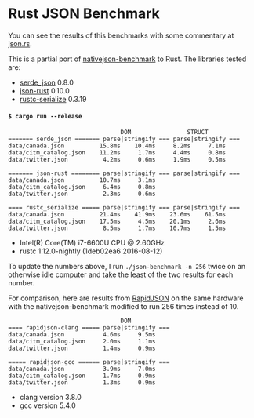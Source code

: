 # Rust JSON Benchmark

You can see the results of this benchmarks with some commentary at [json.rs](http://json.rs).

This is a partial port of
[nativejson-benchmark](https://github.com/miloyip/nativejson-benchmark)
to Rust. The libraries tested are:

- [serde\_json](https://github.com/serde-rs/json) 0.8.0
- [json-rust](https://github.com/maciejhirsz/json-rust) 0.10.0
- [rustc-serialize](https://github.com/rust-lang-nursery/rustc-serialize) 0.3.19

#### `$ cargo run --release`

```
                                DOM                STRUCT
======= serde_json ======= parse|stringify === parse|stringify ===
data/canada.json          15.8ms    10.4ms     8.2ms     7.1ms
data/citm_catalog.json    11.2ms     1.7ms     4.4ms     0.8ms
data/twitter.json          4.2ms     0.6ms     1.9ms     0.5ms

======= json-rust ======== parse|stringify === parse|stringify ===
data/canada.json          10.7ms     3.1ms
data/citm_catalog.json     6.4ms     0.8ms
data/twitter.json          2.3ms     0.6ms

==== rustc_serialize ===== parse|stringify === parse|stringify ===
data/canada.json          21.4ms    41.9ms    23.6ms    61.5ms
data/citm_catalog.json    17.5ms     4.5ms    20.1ms     2.6ms
data/twitter.json          8.5ms     1.7ms    10.7ms     1.5ms
```

- Intel(R) Core(TM) i7-6600U CPU @ 2.60GHz
- rustc 1.12.0-nightly (1deb02ea6 2016-08-12)

To update the numbers above, I run `./json-benchmark -n 256` twice on an
otherwise idle computer and take the least of the two results for each number.

For comparison, here are results from
[RapidJSON](https://github.com/miloyip/rapidjson) on the same hardware with the
nativejson-benchmark modified to run 256 times instead of 10.

```
                                DOM
==== rapidjson-clang ===== parse|stringify ===
data/canada.json           4.6ms     9.5ms
data/citm_catalog.json     2.0ms     1.1ms
data/twitter.json          1.4ms     0.9ms

===== rapidjson-gcc ====== parse|stringify ===
data/canada.json           3.9ms     7.0ms
data/citm_catalog.json     1.7ms     0.9ms
data/twitter.json          1.3ms     0.9ms
```

- clang version 3.8.0
- gcc version 5.4.0
